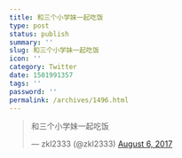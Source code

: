 ```yaml
---
title: 和三个小学妹一起吃饭
type: post
status: publish
summary: ''
slug: 和三个小学妹一起吃饭
icon: ''
category: Twitter
date: 1501991357
tags: ''
password: ''
permalink: /archives/1496.html
---
```


<blockquote class="twitter-tweet"><p lang="zh" dir="ltr">和三个小学妹一起吃饭</p>&mdash; zkl2333 (@zkl2333) <a href="https://twitter.com/zkl2333/status/894053510450257920">August 6, 2017</a></blockquote>
<script async src="//platform.twitter.com/widgets.js" charset="utf-8"></script>
